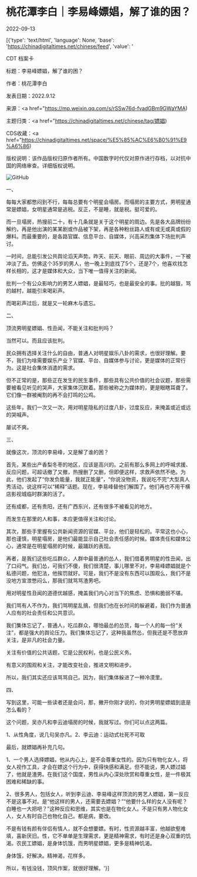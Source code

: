 # 桃花潭李白｜李易峰嫖娼，解了谁的困？

2022-09-13

[{'type': 'text/html', 'language': None, 'base': 'https://chinadigitaltimes.net/chinese/feed', 'value': '

CDT 档案卡

标题：李易峰嫖娼，解了谁的困？

作者：桃花潭李白

发表日期：2022.9.12

来源：<a href="https://mp.weixin.qq.com/s/rSSw76d-fvadGBm9GWaYMA)

主题归类：<a href="https://chinadigitaltimes.net/chinese/tag/嫖娼)

CDS收藏：<a href="https://chinadigitaltimes.net/space/%E5%85%AC%E6%B0%91%E9%A6%86)

版权说明：该作品版权归原作者所有。中国数字时代仅对原作进行存档，以对抗中国的网络审查。详细版权说明。





![GitHub](https://chinadigitaltimes.net/chinese/files/2022/09/post-686972-631fda5489624.)

一、

每每大家都憋闷到不行，每每总要有个明星会塌房。而塌房的主要方式，男明星通常是嫖娼，女明星通常是逃税。反正，不是睡，就是税。挺可爱的。

而一旦塌房，热搜前二十，有十几条就是关于这个明星的周边。先是各大品牌纷纷解约，再是他出演的某某剧或作品被下架，再是各种粉丝路人或有或无或真或假的爆料。而最重要的，是各路官媒、信息平台、自媒体，兴高采烈集体下场批判声讨。

一时间，总能引发公共舆论滔天声势。昨天、前天、眼前、周边的大事件，一下被冲淡了去。仿佛这个35岁的男人，他一晚上到底找了5个，还是7个，他喜欢找怎样长相的，这才是媒体和大众，当下唯一值得关注的新闻。

批判一个有公众影响力的男艺人嫖娼，是最轻巧，也是最安全的事。批的越狠，骂的越村，越能引来喝彩声。

而喝彩声过后，就是又一轮麻木与遗忘。

二、

顶流男明星嫖娼、性丑闻，不能关注和批判吗？

当然可以。而且应该批判。

民众拥有选择关注什么的自由，普通人对明星娱乐八卦的需求，也很好理解。要不，我们为啥需要娱乐产业？官媒、平台、自媒体参与讨论，更是媒体的正常行为。这是社会集体消遣的需求。

但不正常的是，那些正在发生的民生事件，那些具有公共价值的社会议题，那些需要被看见听见的哭声，大家集体沉默着。那些被称之为媒体的，更是眼瞎耳聋了。它们像一群被阉割的再不会打鸣的公鸡。

这些年，我们一次又一次，用对明星隐私的过度八卦，过度反应，来掩盖或近或远的哭喊声。

屡试不爽。

三、

就像这次，顶流的李易峰，又是解了谁的困？

首先，某些出产香梨冬枣的地区，应该是高兴的。之前有那么多网上的呼喊求援、反应问题，可超话撤了又撤，热搜删了又删，但即便这样，求救声依然不绝。为此，他们发起了“你发负能量，我就正能量”，“你说没物资，我说吃不完”大型真人秀活动，说这样可以“稀释”话题。现在，李易峰替他们解围了。他们再也不用干横店影视城临时群演的活了。

还有成都，还有贵阳，还有广西东兴，还有很多不被看见的地方。

而发生在那里的人和事，本应更值得关注和讨论。

其次，那些手里握有公共新闻资源的官媒、平台，他们是轻松的。平常这也小心，那也谨慎，明星塌房，是他们最能显示自己社会责任感的时候。媒体责任和媒体公心，通常是在明星塌房的时候，最踊跃的表现。

再者，是我们这些吃瓜群众，人群中最普通的怂人，我们借着男明星的性丑闻，出了口闷气。我们怂，可我们不傻，我们很清楚，事儿哪里不对，李易峰嫖娼就是个私德问题，他犯法，他挨罚就好。可是，我们不是没有东西可以围观么，我们不是没地方宣泄憋闷么，那我们就骂骂渣男吧。

用对明星性丑闻的道德优越感，掩盖我们内心对当下的焦虑、恐惧和脆弱不堪。

我们骂有人不作为，我们骂明星乱搞，但我们也在长时间的躲避着，我们作为普通人应有的社会责任和公共意识。

我们集体忘记了，普通人，吃瓜群众，哪怕最怂的怂货，每一个人的每一份“关注”，都是强大的舆论压力。我们集体忘记了，这种我虽然怂，但我还是不愿放弃关注，是非凡的社会力量。

关注有价值的公共话题，它是公民权利，也是公民义务。

有意义的围观和关注，才能改变社会，推进文明和进步。

所以，我们其实还应该骂骂自己。因为，我们集体躲进了一种冷漠里。

四、

写到这里，可能一些读者还是会问，那，撇开你刚才说的，你对男明星嫖娼到底是怎么看的？

这个问题，吴亦凡和李云迪塌房的时候，我就写过。你们可以点这两篇。

1、从性角度，说几句吴亦凡。2、李云迪：运动式社死不可取

最后，就嫖娼再补充几句。

1、一个男人选择嫖娼，他从内心上，是不会尊重女性的。因为只有物化女人，将女人视作工具，才会在嫖这个行为中，获得快感和满足。但不能说，男人嫖过娼了，他就是渣男。在我们这个国度，男性从内心深处欣赏和尊重女性，是一件极其困难和稀缺的事。

2、很多男人，包括女人，听到李云迪、李易峰这样顶流的男艺人嫖娼，第一反应不是这事不对。是“他这样的男人，还需要去嫖娼？”“他要什么样的女人没有呢？白睡也一大把吧？”这种反应和思维，其实也是在物化女人。不是只有男人物化女人，女人有时自己也物化自己。都是病，要改。

不是有钱有颜有伴侣有情人，就不会想要嫖。有时，性资源越丰富，他越欲壑难填，喜新厌旧。性，它不单单是生理需求，更是精神需求，有时还是身心双重的饥渴。农民工嫖娼，是身体饥饿，而男明星嫖娼，更多是精神饥渴。

身体饿，好解决。精神渴，花样多。

所以，有钱没钱，顶风作案，就很好理解。'}]